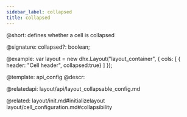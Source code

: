```yaml
---
sidebar_label: collapsed
title: collapsed
---          
```


@short: defines whether a cell is collapsed

@signature: collapsed?: boolean;

@example: 
var layout = new dhx.Layout("layout_container", {
    cols: [
      { header: "Cell header", collapsed:true}
    ]
});


@template:	api_config
@descr: 

@relatedapi: layout/api/layout_collapsable_config.md

@related: layout/init.md#initializelayout
layout/cell_configuration.md#collapsibility
